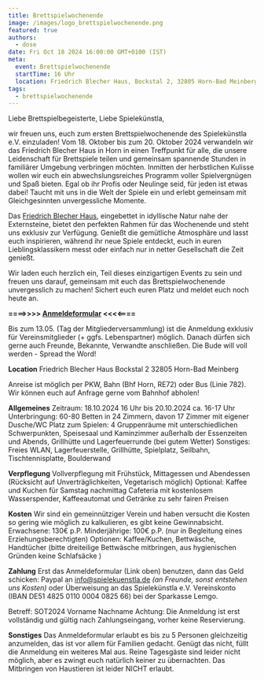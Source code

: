 ```yaml
---
title: Brettspielwochenende
image: /images/logo_brettspielwochenende.png
featured: true
authors:
  - dose
date: Fri Oct 18 2024 16:00:00 GMT+0100 (IST)
meta:
  event: Brettspielwochenende
  startTime: 16 Uhr
  location: Friedrich Blecher Haus, Bockstal 2, 32805 Horn-Bad Meinberg
tags:
  - brettspielwochenende
---
```


Liebe Brettspielbegeisterte,
Liebe Spielekünstla,

wir freuen uns, euch zum ersten Brettspielwochenende des Spielekünstla e.V. einzuladen! Vom 18. Oktober bis zum 20. Oktober 2024 verwandeln wir das Friedrich Blecher Haus in Horn in einen Treffpunkt für alle, die unsere Leidenschaft für Brettspiele teilen und gemeinsam spannende Stunden in familiärer Umgebung verbringen möchten. Inmitten der herbstlichen Kulisse wollen wir euch ein abwechslungsreiches Programm voller Spielvergnügen und Spaß bieten. Egal ob ihr Profis oder Neulinge seid, für jeden ist etwas dabei! Taucht mit uns in die Welt der Spiele ein und erlebt gemeinsam mit Gleichgesinnten unvergessliche Momente.

Das [Friedrich Blecher Haus](https://friedrich-blecher-haus.de/), eingebettet in idyllische Natur nahe der Externsteine, bietet den perfekten Rahmen für das Wochenende und steht uns exklusiv zur Verfügung. Genießt die gemütliche Atmosphäre und lasst euch inspirieren, während ihr neue Spiele entdeckt, euch in euren Lieblingsklassikern messt oder einfach nur in netter Gesellschaft die Zeit genießt.

Wir laden euch herzlich ein, Teil dieses einzigartigen Events zu sein und freuen uns darauf, gemeinsam mit euch das Brettspielwochenende unvergesslich zu machen! Sichert euch euren Platz und meldet euch noch heute an.

**====>>>>   [Anmeldeformular](https://tally.so/r/31rKYl)   <<<<====**

Bis zum 13.05. (Tag der Mitgliederversammlung) ist die Anmeldung exklusiv für Vereinsmitglieder (+ ggfs. Lebenspartner) möglich. Danach dürfen sich gerne auch Freunde, Bekannte, Verwandte anschließen. Die Bude will voll werden - Spread the Word!

**Location**
Friedrich Blecher Haus
Bockstal 2
32805 Horn-Bad Meinberg

Anreise ist möglich per PKW,  Bahn (Bhf Horn, RE72) oder Bus (Linie 782). Wir können euch auf Anfrage gerne vom Bahnhof abholen!

**Allgemeines**
Zeitraum: 18.10.2024 16 Uhr bis 20.10.2024 ca. 16-17 Uhr
Unterbringung: 60-80 Betten in 24 Zimmern, davon 17 Zimmer mit eigener Dusche/WC
Platz zum Spielen: 4 Gruppenräume mit unterschiedlichen Schwerpunkten, Speisesaal und Kaminzimmer außerhalb der Essenzeiten und Abends,  Grillhütte und Lagerfeuerrunde (bei gutem Wetter)
Sonstiges: Freies WLAN, Lagerfeuerstelle, Grillhütte, Spielplatz, Seilbahn, Tischtennisplatte, Boulderwand

**Verpflegung**
Vollverpflegung mit Frühstück, Mittagessen und Abendessen (Rücksicht auf Unverträglichkeiten, Vegetarisch möglich)
Optional: Kaffee und Kuchen für Samstag nachmittag
Cafeteria mit kostenlosem Wasserspender, Kaffeeautomat und Getränke zu sehr fairen Preisen

**Kosten**
Wir sind ein gemeinnütziger Verein und haben versucht die Kosten so gering wie möglich zu kalkulieren, es gibt keine Gewinnabsicht.
Erwachsene:     130€ p.P.
Minderjährige:  100€ p.P. (nur in Begleitung eines Erziehungsberechtigten)
Optionen: Kaffee/Kuchen, Bettwäsche, Handtücher
(bitte dreiteilige Bettwäsche mitbringen, aus hygienischen Gründen keine Schlafsäcke )

**Zahlung**
Erst das Anmeldeformular (Link oben) benutzen, dann das Geld schicken:
Paypal an info@spielekuenstla.de *(an Freunde, sonst entstehen uns Kosten)*
oder 
Überweisung an das Spielekünstla e.V. Vereinskonto (IBAN DE51 4825 0110 0004 0825 66) bei der Sparkasse Lemgo.

Betreff: SOT2024 Vorname Nachname
Achtung: Die Anmeldung ist erst vollständig und gültig nach Zahlungseingang, vorher keine Reservierung.

**Sonstiges**
Das Anmeldeformular erlaubt es bis zu 5 Personen gleichzeitig anzumelden, das ist vor allem für Familien gedacht. Genügt das nicht, füllt die Anmeldung ein weiteres Mal aus.
Reine Tagesgäste sind leider nicht möglich, aber es zwingt euch natürlich keiner zu übernachten.
Das Mitbringen von Haustieren ist leider NICHT erlaubt.
